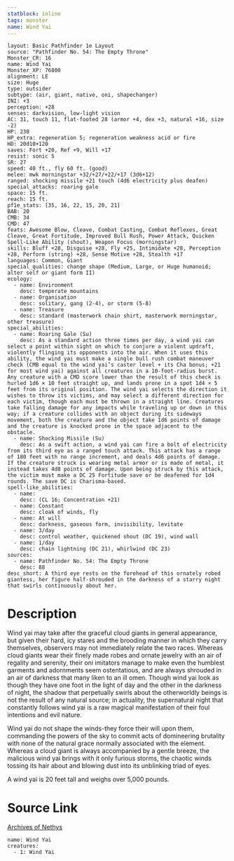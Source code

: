 ```yaml
---
statblock: inline
tags: monster
name: Wind Yai
---
```

```statblock
layout: Basic Pathfinder 1e Layout
source: "Pathfinder No. 54: The Empty Throne"
Monster_CR: 16
name: Wind Yai
Monster_XP: 76800
alignment: LE
size: Huge
type: outsider
subtype: (air, giant, native, oni, shapechanger)
INI: +3
perception: +28
senses: darkvision, low-light vision
AC: 31, touch 11, flat-footed 28 (armor +4, dex +3, natural +16, size -2)
HP: 230
HP_extra: regeneration 5; regeneration weakness acid or fire
HD: 20d10+120
saves: Fort +20, Ref +9, Will +17
resist: sonic 5
SR: 27
speed: 40 ft., fly 60 ft. (good)
melee: mwk morningstar +32/+27/+22/+17 (3d6+12)
ranged: shocking missile +21 touch (4d6 electricity plus deafen)
special_attacks: roaring gale
space: 15 ft.
reach: 15 ft.
pf1e_stats: [35, 16, 22, 15, 20, 21]
BAB: 20
CMB: 34
CMD: 47
feats: Awesome Blow, Cleave, Combat Casting, Combat Reflexes, Great Cleave, Great Fortitude, Improved Bull Rush, Power Attack, Quicken Spell-Like Ability (shout), Weapon Focus (morningstar)
skills: Bluff +28, Disguise +28, Fly +25, Intimidate +28, Perception +28, Perform (string) +28, Sense Motive +28, Stealth +17
languages: Common, Giant
special_qualities: change shape (Medium, Large, or Huge humanoid; alter self or giant form II)
ecology:
  - name: Environment
    desc: temperate mountains
  - name: Organisation
    desc: solitary, gang (2-4), or storm (5-8)
  - name: Treasure
    desc: standard (masterwork chain shirt, masterwork morningstar, other treasure)
special_abilities:
  - name: Roaring Gale (Su)
    desc: As a standard action three times per day, a wind yai can select a point within sight on which to conjure a violent updraft, violently flinging its opponents into the air. When it uses this ability, the wind yai must make a single bull rush combat maneuver check (CMB equal to the wind yai’s caster level + its Cha bonus; +21 for most wind yai) against all creatures in a 10-foot-radius burst. Any creature with a CMD score lower than the result of this check is hurled 1d6 × 10 feet straight up, and lands prone in a spot 1d4 × 5 feet from its original position. The wind yai selects the direction it wishes to throw its victims, and may select a different direction for each victim, though each must be thrown in a straight line. Creatures take falling damage for any impacts while traveling up or down in this way; if a creature collides with an object during its sideways movement, both the creature and the object take 1d6 points of damage and the creature is knocked prone in the space adjacent to the obstacle.
  - name: Shocking Missile (Su)
    desc: As a swift action, a wind yai can fire a bolt of electricity from its third eye as a ranged touch attack. This attack has a range of 180 feet with no range increment, and deals 4d6 points of damage. If the creature struck is wearing metal armor or is made of metal, it instead takes 4d8 points of damage. Upon being struck by this attack, the victim must make a DC 25 Fortitude save or be deafened for 1d4 rounds. The save DC is Charisma-based.
spell-like_abilities:
  - name:
    desc: (CL 16; Concentration +21)
  - name: Constant
    desc: cloak of winds, fly
  - name: At will
    desc: darkness, gaseous form, invisibility, levitate
  - name: 3/day
    desc: control weather, quickened shout (DC 19), wind wall
  - name: 1/day
    desc: chain lightning (DC 21), whirlwind (DC 23)
sources:
  - name: Pathfinder No. 54: The Empty Throne
    desc: 88
desc_short: A third eye rests on the forehead of this ornately robed giantess, her figure half-shrouded in the darkness of a starry night that swirls continuously about her.
```
# Description
Wind yai may take after the graceful cloud giants in general appearance, but given their hard, icy stares and the brooding manner in which they carry themselves, observers may not immediately relate the two races. Whereas cloud giants wear their finely made robes and ornate jewelry with an air of regality and serenity, their oni imitators manage to make even the humblest garments and adornments seem ostentatious, and are always shrouded in an air of darkness that many liken to an ill omen. Though wind yai look as though they have one foot in the light of day and the other in the darkness of night, the shadow that perpetually swirls about the otherworldly beings is not the result of any natural source; in actuality, the supernatural night that constantly follows wind yai is a raw magical manifestation of their foul intentions and evil nature.

Wind yai do not shape the winds-they force their will upon them, commanding the powers of the sky to commit acts of domineering brutality with none of the natural grace normally associated with the element. Whereas a cloud giant is always accompanied by a gentle breeze, the malicious wind yai brings with it only furious storms, the chaotic winds tossing its hair about and blowing dust into its unblinking triad of eyes.

A wind yai is 20 feet tall and weighs over 5,000 pounds.
# Source Link
[Archives of Nethys](https://aonprd.com/MonsterDisplay.aspx?ItemName=Wind%20Yai)
```encounter-table
name: Wind Yai
creatures:
  - 1: Wind Yai
```
